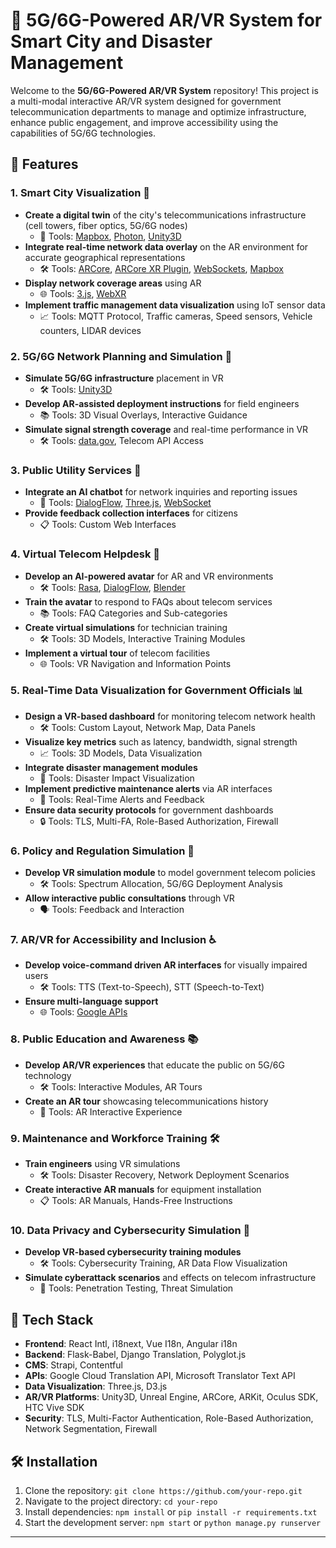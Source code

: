 # 📡 5G/6G-Powered AR/VR System for Smart City and Disaster Management

Welcome to the **5G/6G-Powered AR/VR System** repository! This project is a multi-modal interactive AR/VR system designed for government telecommunication departments to manage and optimize infrastructure, enhance public engagement, and improve accessibility using the capabilities of 5G/6G technologies. 

## 🚀 Features

### 1. **Smart City Visualization** 🌆
- **Create a digital twin** of the city's telecommunications infrastructure (cell towers, fiber optics, 5G/6G nodes)  
  - 📍 Tools: [Mapbox](https://www.mapbox.com/), [Photon](https://www.exitgames.com/en/Photon), [Unity3D](https://unity.com/)
- **Integrate real-time network data overlay** on the AR environment for accurate geographical representations  
  - 🛠️ Tools: [ARCore](https://developers.google.com/ar), [ARCore XR Plugin](https://developers.google.com/ar/develop/unity/arcore-unity), [WebSockets](https://websockets.org/), [Mapbox](https://www.mapbox.com/)
- **Display network coverage areas** using AR  
  - 🌐 Tools: [3.js](https://threejs.org/), [WebXR](https://developer.mozilla.org/en-US/docs/Web/API/WebXR_Device_API)
- **Implement traffic management data visualization** using IoT sensor data  
  - 📈 Tools: MQTT Protocol, Traffic cameras, Speed sensors, Vehicle counters, LIDAR devices

### 2. **5G/6G Network Planning and Simulation** 📡
- **Simulate 5G/6G infrastructure** placement in VR  
  - 🛠️ Tools: [Unity3D](https://unity.com/)
- **Develop AR-assisted deployment instructions** for field engineers  
  - 📚 Tools: 3D Visual Overlays, Interactive Guidance
- **Simulate signal strength coverage** and real-time performance in VR  
  - 🛠️ Tools: [data.gov](https://www.data.gov/), Telecom API Access

### 3. **Public Utility Services** 🏢
- **Integrate an AI chatbot** for network inquiries and reporting issues  
  - 🤖 Tools: [DialogFlow](https://dialogflow.cloud.google.com/), [Three.js](https://threejs.org/), [WebSocket](https://websockets.org/)
- **Provide feedback collection interfaces** for citizens  
  - 📋 Tools: Custom Web Interfaces

### 4. **Virtual Telecom Helpdesk** 💬
- **Develop an AI-powered avatar** for AR and VR environments  
  - 🛠️ Tools: [Rasa](https://rasa.com/), [DialogFlow](https://dialogflow.cloud.google.com/), [Blender](https://www.blender.org/)
- **Train the avatar** to respond to FAQs about telecom services  
  - 📚 Tools: FAQ Categories and Sub-categories
- **Create virtual simulations** for technician training  
  - 🛠️ Tools: 3D Models, Interactive Training Modules
- **Implement a virtual tour** of telecom facilities  
  - 🌐 Tools: VR Navigation and Information Points

### 5. **Real-Time Data Visualization for Government Officials** 📊
- **Design a VR-based dashboard** for monitoring telecom network health  
  - 🛠️ Tools: Custom Layout, Network Map, Data Panels
- **Visualize key metrics** such as latency, bandwidth, signal strength  
  - 📈 Tools: 3D Models, Data Visualization
- **Integrate disaster management modules**  
  - 🚨 Tools: Disaster Impact Visualization
- **Implement predictive maintenance alerts** via AR interfaces  
  - 🔔 Tools: Real-Time Alerts and Feedback
- **Ensure data security protocols** for government dashboards  
  - 🔒 Tools: TLS, Multi-FA, Role-Based Authorization, Firewall

### 6. **Policy and Regulation Simulation** 📜
- **Develop VR simulation module** to model government telecom policies  
  - 🛠️ Tools: Spectrum Allocation, 5G/6G Deployment Analysis
- **Allow interactive public consultations** through VR  
  - 🗣️ Tools: Feedback and Interaction

### 7. **AR/VR for Accessibility and Inclusion** ♿
- **Develop voice-command driven AR interfaces** for visually impaired users  
  - 🛠️ Tools: TTS (Text-to-Speech), STT (Speech-to-Text)
- **Ensure multi-language support**  
  - 🌐 Tools: [Google APIs](https://cloud.google.com/translate)

### 8. **Public Education and Awareness** 📚
- **Develop AR/VR experiences** that educate the public on 5G/6G technology  
  - 🛠️ Tools: Interactive Modules, AR Tours
- **Create an AR tour** showcasing telecommunications history  
  - 🌟 Tools: AR Interactive Experience

### 9. **Maintenance and Workforce Training** 🛠️
- **Train engineers** using VR simulations  
  - 🛠️ Tools: Disaster Recovery, Network Deployment Scenarios
- **Create interactive AR manuals** for equipment installation  
  - 📋 Tools: AR Manuals, Hands-Free Instructions

### 10. **Data Privacy and Cybersecurity Simulation** 🔐
- **Develop VR-based cybersecurity training modules**  
  - 🛠️ Tools: Cybersecurity Training, AR Data Flow Visualization
- **Simulate cyberattack scenarios** and effects on telecom infrastructure  
  - 🚨 Tools: Penetration Testing, Threat Simulation

## 📂 Tech Stack

- **Frontend**: React Intl, i18next, Vue I18n, Angular i18n
- **Backend**: Flask-Babel, Django Translation, Polyglot.js
- **CMS**: Strapi, Contentful
- **APIs**: Google Cloud Translation API, Microsoft Translator Text API
- **Data Visualization**: Three.js, D3.js
- **AR/VR Platforms**: Unity3D, Unreal Engine, ARCore, ARKit, Oculus SDK, HTC Vive SDK
- **Security**: TLS, Multi-Factor Authentication, Role-Based Authorization, Network Segmentation, Firewall

## 🛠️ Installation

1. Clone the repository: `git clone https://github.com/your-repo.git`
2. Navigate to the project directory: `cd your-repo`
3. Install dependencies: `npm install` or `pip install -r requirements.txt`
4. Start the development server: `npm start` or `python manage.py runserver`

---
